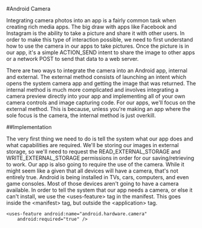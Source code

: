 #Android Camera

Integrating camera photos into an app is a fairly common task when creating rich media apps. The big draw with apps like Facebook and Instagram is the ability to take a picture and share it with other users. In order to make this type of interaction possible, we need to first understand how to use the camera in our apps to take pictures. Once the picture is in our app, it's a simple ACTION_SEND intent to share the image to other apps or a network POST to send that data to a web server.

There are two ways to integrate the camera into an Android app, internal and external. The external method consists of launching an intent which opens the system camera app and getting the image that was returned. The internal method is much more complicated and involves integrating a camera preview directly into your app and implementing all of your own camera controls and image capturing code. For our apps, we'll focus on the external method. This is because, unless you're making an app where the sole focus is the camera, the internal method is just overkill.

##Implementation

The very first thing we need to do is tell the system what our app does and what capabilities are required. We'll be storing our images in external storage, so we'll need to request the READ_EXTERNAL_STORAGE and WRITE_EXTERNAL_STORAGE permissions in order for our saving/retrieving to work. Our app is also going to require the use of the camera. While it might seem like a given that all devices will have a camera, that's not entirely true. Android is being installed in TVs, cars, computers, and even game consoles. Most of those devices aren't going to have a camera available. In order to tell the system that our app needs a camera, or else it can't install, we use the &lt;uses-feature&gt; tag in the manifest. This goes inside the &lt;manifest&gt; tag, but outside the &lt;application&gt; tag.

```
<uses-feature android:name="android.hardware.camera"
    android:required="true" />
```



